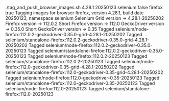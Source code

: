 ./tag_and_push_browser_images.sh 4.28.1 20250123 selenium false firefox true
Tagging images for browser firefox, version 4.28.1, build date 20250123, namespace selenium
Selenium Grid version -> 4.28.1-20250202
Firefox version -> 112.0.2
Short Firefox version -> 112.0
GeckoDriver version -> 0.35.0
Short GeckoDriver version -> 0.35
Tagged selenium/node-firefox:112.0.2-geckodriver-0.35.0-grid-4.28.1-20250202
Tagged selenium/standalone-firefox:112.0.2-geckodriver-0.35.0-grid-4.28.1-20250202
Tagged selenium/node-firefox:112.0.2-geckodriver-0.35.0-20250123
Tagged selenium/standalone-firefox:112.0.2-geckodriver-0.35.0-20250123
Tagged selenium/node-firefox:112.0.2-20250123
Tagged selenium/standalone-firefox:112.0.2-20250123
Tagged selenium/node-firefox:112.0-geckodriver-0.35-grid-4.28.1-20250202
Tagged selenium/standalone-firefox:112.0-geckodriver-0.35-grid-4.28.1-20250202
Tagged selenium/node-firefox:112.0-geckodriver-0.35-20250123
Tagged selenium/standalone-firefox:112.0-geckodriver-0.35-20250123
Tagged selenium/node-firefox:112.0-20250123
Tagged selenium/standalone-firefox:112.0-20250123
